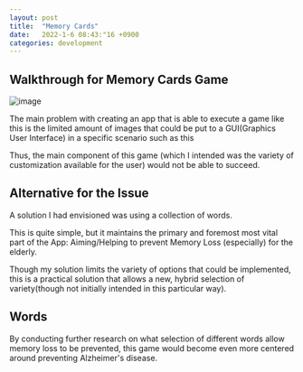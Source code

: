 ```yaml
---
layout: post
title:  "Memory Cards"
date:   2022-1-6 08:43:"16 +0900
categories: development
---
```


## Walkthrough for Memory Cards Game

![image](https://res.cloudinary.com/dznwwygdp/image/upload/v1673053899/Screen_Shot_2023-01-06_at_8.08.04_PM_ugxvom.png)

The main problem with creating an app that is able to execute a game like this is the limited amount of images that could be put to a GUI(Graphics User Interface) in a specific scenario such as this

Thus, the main component of this game (which I intended was the variety of customization available for the user) would not be able to succeed.

## Alternative for the Issue

A solution I had envisioned was using a collection of words.

This is quite simple, but it maintains the primary and foremost most vital part of the App: Aiming/Helping to prevent Memory Loss (especially) for the elderly.

Though my solution limits the variety of options that could be implemented, this is a practical solution that allows a new, hybrid selection of variety(though not initially intended in this particular way).

## Words

By conducting further research on what selection of different words allow memory loss to be prevented, this game would become even more centered around preventing Alzheimer's disease.
